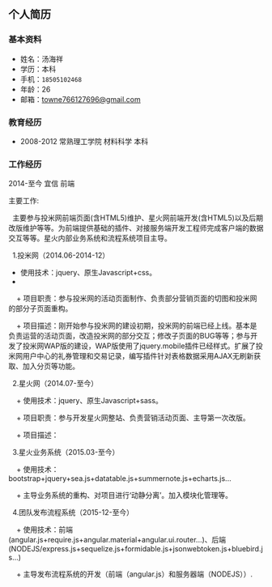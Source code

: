 ## 个人简历
### 基本资料
  + 姓名：汤海祥
  + 学历：本科
  + 手机：`18505102468`
  + 年龄：26
  + 邮箱：towne766127696@gmail.com

### 教育经历
  + 2008-2012   常熟理工学院   材料科学   本科

### 工作经历
  2014-至今 宜信 前端
  
  主要工作:
  
  &nbsp;&nbsp;主要参与投米网前端页面(含HTML5)维护、星火网前端开发(含HTML5)以及后期改版维护等等。为前端提供基础的插件、对接服务端开发工程师完成客户端的数据交互等等。星火内部业务系统和流程系统项目主导。

  &nbsp;&nbsp;1.投米网（2014.06-2014-12） 
  
  + 使用技术：jquery、原生Javascript+css。 
  + 
  &nbsp;&nbsp;&nbsp;&nbsp;+ 项目职责：参与投米网的活动页面制作、负责部分营销页面的切图和投米网的部分子页面重构。 

  &nbsp;&nbsp;&nbsp;&nbsp;+ 项目描述：刚开始参与投米网的建设初期，投米网的前端已经上线。基本是负责运营的活动页面，改造投米网的部分交互；修改子页面的BUG等等；参与开发了投米网WAP版的建设，WAP版使用了jquery.mobile插件已经样式。扩展了投米网用户中心的礼券管理和交易记录，编写插件针对表格数据采用AJAX无刷新获取、加入分页等功能。 
      
  &nbsp;&nbsp;2.星火网（2014.07-至今） 
  
  &nbsp;&nbsp;&nbsp;&nbsp;+ 使用技术：jquery、原生Javascript+sass。 
      
  &nbsp;&nbsp;&nbsp;&nbsp;+ 项目职责：参与开发星火网整站、负责营销活动页面、主导第一次改版。 
      
  &nbsp;&nbsp;&nbsp;&nbsp;+ 项目描述： 
      
  &nbsp;&nbsp;3.星火业务系统（2015.03-至今） 
  
  &nbsp;&nbsp;&nbsp;&nbsp;+ 使用技术：bootstrap+jquery+sea.js+datatable.js+summernote.js+echarts.js... 
      
  &nbsp;&nbsp;&nbsp;&nbsp;+ 主导业务系统的重构、对项目进行‘动静分离’。加入模块化管理等。 
      
  &nbsp;&nbsp;4.团队发布流程系统（2015-12-至今） 
  
  &nbsp;&nbsp;&nbsp;&nbsp;+ 使用技术：前端(angular.js+require.js+angular.material+angular.ui.router...)、后端(NODEJS/express.js+sequelize.js+formidable.js+jsonwebtoken.js+bluebird.js...) 
      
  &nbsp;&nbsp;&nbsp;&nbsp;+ 主导发布流程系统的开发（前端（angular.js）和服务器端（NODEJS））.
      
